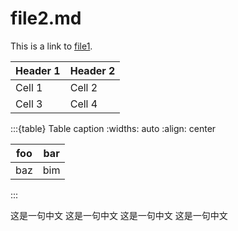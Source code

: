 # file2.md

This is a link to [file1](file1).

| Header 1 | Header 2 |
|----------|----------|
| Cell 1   | Cell 2   |
| Cell 3   | Cell 4   |

:::{table} Table caption
:widths: auto
:align: center

| foo | bar |
| --- | --- |
| baz | bim |
:::

这是一句中文
这是一句中文
这是一句中文
这是一句中文